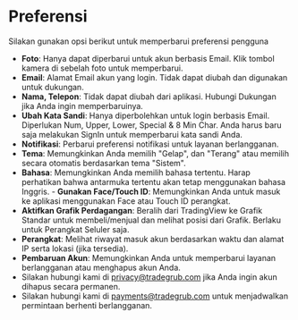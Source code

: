 # **Preferensi**

Silakan gunakan opsi berikut untuk memperbarui preferensi pengguna
- **Foto**: Hanya dapat diperbarui untuk akun berbasis Email. Klik tombol kamera di sebelah foto untuk memperbarui.
- **Email**: Alamat Email akun yang login. Tidak dapat diubah dan digunakan untuk dukungan.
- **Nama, Telepon**: Tidak dapat diubah dari aplikasi. Hubungi Dukungan jika Anda ingin memperbaruinya.
- **Ubah Kata Sandi**: Hanya diperbolehkan untuk login berbasis Email. Diperlukan Num, Upper, Lower, Special & 8 Min Char. Anda harus baru saja melakukan SignIn untuk memperbarui kata sandi Anda.
- **Notifikasi**: Perbarui preferensi notifikasi untuk layanan berlangganan.
- **Tema**: Memungkinkan Anda memilih "Gelap", dan "Terang" atau memilih secara otomatis berdasarkan tema "Sistem".
- **Bahasa**: Memungkinkan Anda memilih bahasa tertentu. Harap perhatikan bahwa antarmuka tertentu akan tetap menggunakan bahasa Inggris. - **Gunakan Face/Touch ID**: Memungkinkan Anda untuk masuk ke aplikasi menggunakan Face atau Touch ID perangkat.
- **Aktifkan Grafik Perdagangan**: Beralih dari TradingView ke Grafik Standar untuk membeli/menjual dan melihat posisi dari Grafik. Berlaku untuk Perangkat Seluler saja. 
- **Perangkat**: Melihat riwayat masuk akun berdasarkan waktu dan alamat IP serta lokasi (jika tersedia).
- **Pembaruan Akun**: Memungkinkan Anda untuk memperbarui layanan berlangganan atau menghapus akun Anda. 
- Silakan hubungi kami di [privacy@tradegrub.com](mailto:privacy@tradegrub.com) jika Anda ingin akun dihapus secara permanen.
- Silakan hubungi kami di [payments@tradegrub.com](mailto:payments@tradegrub.com) untuk menjadwalkan permintaan berhenti berlangganan.
